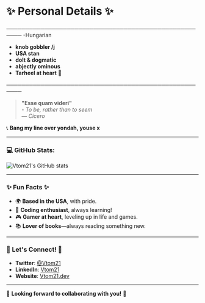 # ✨ **Personal Details** ✨

──────────────────────────────────────────────────────
-Hungarian
- **knob gobbler /j** 
- **USA stan**
- **dolt & dogmatic** 
- **abjectly ominous** 
- **Tarheel at heart** 💙

──────────────────────────────────────────────────────

> **"Esse quam videri"**  
> _- To be, rather than to seem_  
> _— Cicero_

📞 **Bang my line over yondah, youse x**

---

### 💻 GitHub Stats:

![Vtom21's GitHub stats](https://github-readme-stats.vercel.app/api?username=Vtom21&show_icons=true&theme=radical)

---

### ✨ Fun Facts ✨

- 🌍 **Based in the USA**, with pride.
- 🤖 **Coding enthusiast**, always learning!
- 🎮 **Gamer at heart**, leveling up in life and games.
- 📚 **Lover of books**—always reading something new.

---

### 🌟 Let's Connect! 🌟

- **Twitter**: [@Vtom21](https://twitter.com/Vtom21)
- **LinkedIn**: [Vtom21](https://www.linkedin.com/in/Vtom21/)
- **Website**: [Vtom21.dev](https://Vtom21.dev)

---

🚀 **Looking forward to collaborating with you!** 🚀

